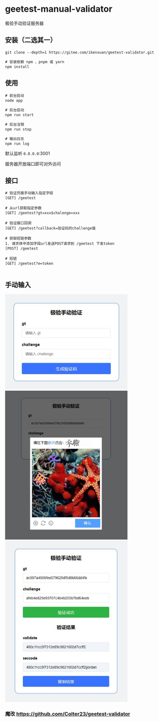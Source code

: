 # geetest-manual-validator
极验手动验证服务器
## 安装（二选其一）

```
git clone --depth=1 https://gitee.com/ikenxuan/geetest-validator.git

```
```
# 安装依赖 npm 、pnpm 或 yarn
npm install
```

## 使用
```
# 前台启动
node app
```
```
# 后台启动
npm run start
```
```
# 后台注销
npm run stop
```

```
# 输出日志
npm run log
```
默认监听 `0.0.0.0`:3001

服务器开放端口即可对外访问

## 接口
```
# 验证页面手动输入指定字段
[GET] /geetest

# 从url获取指定参数
[GET] /geetest?gt=xxx$chalenge=xxx

# 验证接口回调
[GET] /geetest?callback=验证码的challenge值

# 获取短链参数
1. 请求体中添加字段url发送POST请求到 /geetest 下发token
[POST] /geetest

# 短链
[GET] /geetest?e=token


```
## 手动输入
<img src="img/demo1.jpg" width="400" alt="样式1">
<img src="img/demo2.jpg" width="400" alt="样式1">
<img src="img/demo3.jpg" width="400" alt="样式1">  


### 魔改 https://github.com/Colter23/geetest-validator